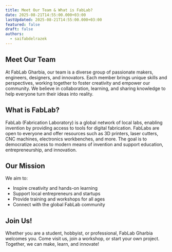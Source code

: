 ```yaml
---
title: Meet Our Team & What is FabLab?
date: 2025-08-21T14:55:00.000+03:00
lastUpdated: 2025-08-21T14:55:00.000+03:00
featured: false
draft: false
authors:
  - saifabdelrazek
---
```


## Meet Our Team

At FabLab Gharbia, our team is a diverse group of passionate makers, engineers, designers, and innovators. Each member brings unique skills and perspectives, working together to foster creativity and empower our community. We believe in collaboration, learning, and sharing knowledge to help everyone turn their ideas into reality.

## What is FabLab?

FabLab (Fabrication Laboratory) is a global network of local labs, enabling invention by providing access to tools for digital fabrication. FabLabs are open to everyone and offer resources such as 3D printers, laser cutters, CNC machines, electronics workbenches, and more. The goal is to democratize access to modern means of invention and support education, entrepreneurship, and innovation.

## Our Mission

We aim to:

- Inspire creativity and hands-on learning
- Support local entrepreneurs and startups
- Provide training and workshops for all ages
- Connect with the global FabLab community

## Join Us!

Whether you are a student, hobbyist, or professional, FabLab Gharbia welcomes you. Come visit us, join a workshop, or start your own project. Together, we can make, learn, and innovate!
